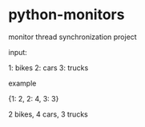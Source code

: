 # python-monitors
monitor thread synchronization project

input: 

1: bikes
2: cars
3: trucks

example

{1: 2, 2: 4, 3: 3}

2 bikes, 4 cars, 3 trucks